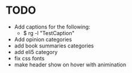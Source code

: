 # TODO

- Add captions for the following:
	- $ rg -l "TestCaption"
- Add opinion categories 
- add book summaries categories 
- add eli5 category
- fix css fonts
- make header show on hover with animination
